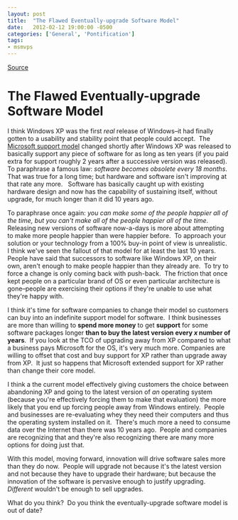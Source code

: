 ```yaml
---
layout: post
title:  "The Flawed Eventually-upgrade Software Model"
date:   2012-02-12 19:00:00 -0500
categories: ['General', 'Pontification']
tags:
- msmvps
---
```

[Source](http://blogs.msmvps.com/peterritchie/2012/02/13/the-flawed-eventually-upgrade-software-model/ "Permalink to The Flawed Eventually-upgrade Software Model")

# The Flawed Eventually-upgrade Software Model

I think Windows XP was the first _real_ release of Windows–it had finally gotten to a usability and stability point that people could accept.  The [Microsoft support model][1] changed shortly after Windows XP was released to basically support any piece of software for as long as ten years (if you paid extra for support roughly 2 years after a successive version was released). To paraphrase a famous law: _software becomes obsolete every 18 months_.  That was true for a long time; but hardware and software isn't improving at that rate any more.   Software has basically caught up with existing hardware design and now has the capability of sustaining itself, without upgrade, for much longer than it did 10 years ago.

To paraphrase once again: _you can make some of the people happier all of the time, but you can't make all of the people happier all of the time_.  Releasing new versions of software now-a-days is more about attempting to make more people happier than were happier before.  To approach your solution or your technology from a 100% buy-in point of view is unrealistic.  I think we've seen the fallout of that model for at least the last 10 years.  People have said that successors to software like Windows XP, on their own, aren't enough to make people happier than they already are.  To try to force a change is only coming back with push-back.  The friction that once kept people on a particular brand of OS or even particular architecture is gone–people are exercising their options if they're unable to use what they're happy with.

I think it's time for software companies to change their model so customers can buy into an indefinite support model for software.  I think businesses are more than willing to **spend more money** to get **support** for some software packages longer **than to buy the latest version every _x_ number of years**.  If you look at the TCO of upgrading away from XP compared to what a business pays Microsoft for the OS, it's very much more. Companies are willing to offset that cost and buy support for XP rather than upgrade away from XP.  It just so happens that Microsoft extended support for XP rather than change their core model.

I think a the current model effectively giving customers the choice between abandoning XP and going to the latest version of _an_ operating system (because you're effectively forcing them to make that evaluation) the more likely that you end up forcing people away from Windows entirely.  People and businesses are re-evaluating whey they need their computers and thus the operating system installed on it.  There's much more a need to consume data over the Internet than there was 10 years ago.  People and companies are recognizing that and they're also recognizing there are many more options for doing just that.

With this model, moving forward, innovation will drive software sales more than they do now.  People will upgrade not because it's the latest version and not because they have to upgrade their hardware; but because the innovation of the software is pervasive enough to justify upgrading.  _Different_ wouldn't be enough to sell upgrades.

What do you think?  Do you think the eventually-upgrade software model is out of date?

[1]: http://bit.ly/wHHmer

